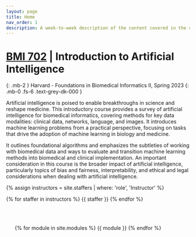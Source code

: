 ```yaml
---
layout: page
title: Home
nav_order: 1
description: A week-to-week description of the content covered in the course.
---
```


# [BMI 702](https://dbmi.hms.harvard.edu/education/courses/bmi-702) | Introduction to Artificial Intelligence

{: .mb-2 }
Harvard - Foundations in Biomedical Informatics II, Spring 2023
{: .mb-0 .fs-6 .text-grey-dk-000 }

<div>
	<p>
		Artificial intelligence is poised to enable breakthroughs in science and reshape medicine. This introductory course provides a survey of artificial intelligence for biomedical informatics, covering methods for key data modalities: clinical data, networks, language, and images. It introduces machine learning problems from a practical perspective, focusing on tasks that drive the adoption of machine learning in biology and medicine. 
	</p>
	<p>
		It outlines foundational algorithms and emphasizes the subtleties of working with biomedical data and ways to evaluate and transition machine learning methods into biomedical and clinical implementation. An important consideration in this course is the broader impact of artificial intelligence, particularly topics of bias and fairness, interpretability, and ethical and legal considerations when dealing with artificial intelligence.
	</p>
</div>

<div>

{% assign instructors = site.staffers | where: 'role', 'Instructor' %}
<div class="role">
  {% for staffer in instructors %}
  {{ staffer }}
  {% endfor %}

</div>

<ul>
<!-- <li><b>THIS PAGE IS UNDER CONSTRUCTION. Please don’t interpret anything on this website as truth until this warning is removed. </b></li>
<li>Please read our <a href="http://www.ds100.org/su21faq">course FAQ</a> before contacting staff with questions that might be answered there.</li>
<li>The <a href="{{ site.baseurl }}/syllabus">Syllabus</a> contains a detailed explanation of how each course component will work this summer, given that the course is being taught entirely online.</li>
<li>The scheduling of all weekly events is in the <a href="{{ site.baseurl }}/calendar">Calendar</a>.</li>
<li>The Zoom links for all live events are in <a href="https://piazza.com/class/kpcl6edmxuk3fg?cid=6">@6 on Piazza</a>.</li>
<li><strong>Note:</strong>The schedule of lectures and assignments is subject to change.</li>
</ul> -->

<br><br>

{% for module in site.modules %}
{{ module }}
{% endfor %}